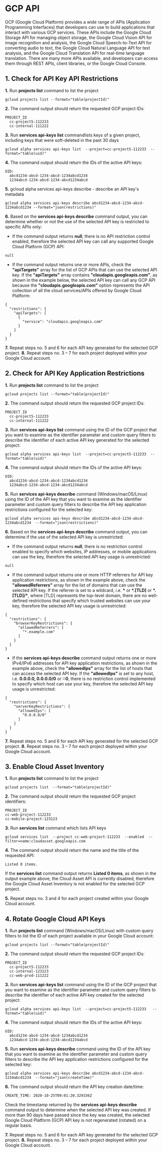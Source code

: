 # **GCP API**

GCP (Google Cloud Platform) provides a wide range of APIs (Application Programming Interfaces) that developers can use to build applications that interact with various GCP services. These APIs include the Google Cloud Storage API for managing object storage, the Google Cloud Vision API for image recognition and analysis, the Google Cloud Speech-to-Text API for converting audio to text, the Google Cloud Natural Language API for text analysis, and the Google Cloud Translation API for real-time language translation. There are many more APIs available, and developers can access them through REST APIs, client libraries, or the Google Cloud Console.

## **1. Check for API Key API Restrictions**

**1.** Run **projects list** command to list the project

```
gcloud projects list --format="table(projectId)"
```

**2.** The command output should return the requested GCP project IDs:

```
PROJECT_ID
  cc-project5-112233
  cc-internal-111222
```

**3.** Run **services api-keys list** commandlists keys of a given project, including keys that were soft-deleted in the past 30 days

```
gcloud alpha services api-keys list  --project=cc-project5-112233  --format="table(uid)"
```

**4.** The command output should return the IDs of the active API keys:

```
UID:
  abcd1234-abcd-1234-abcd-1234abcd1234
  1234abcd-1234-abcd-1234-abcd1234abcd
```

**5.** gcloud alpha services api-keys describe - describe an API key's metadata

```
gcloud alpha services api-keys describe abcd1234-abcd-1234-abcd-1234abcd1234 --format="json(restrictions)"
```

**6.** Based on the **services api-keys describe** command output, you can determine whether or not the use of the selected API key is restricted to specific APIs only:

* If the command output returns **null**, there is no API restriction control enabled, therefore the selected API key can call any supported Google Cloud Platform (GCP) API:

```
null
```

* If the command output returns one or more APIs, check the **"apiTargets"** array for the list of GCP APIs that can use the selected API key. If the **"apiTargets"** array contains **"cloudapis.googleapis.com"**, as shown in the example below, the selected API key can call any GCP API because the **"cloudapis.googleapis.com"** option represents the API collection of all the cloud services/APIs offered by Google Cloud Platform:

```
{
  "restrictions": {
    "apiTargets": [
      {
        "service": "cloudapis.googleapis.com"
      }
    ]
  }
}
```

**7.** Repeat steps no. 5 and 6 for each API key generated for the selected GCP project.
**8.** Repeat steps no. 3 – 7 for each project deployed within your Google Cloud account.

## **2. Check for API Key Application Restrictions**

**1.** Run **projects list** command to list the project

```
gcloud projects list --format="table(projectId)"
```

**2.** The command output should return the requested GCP project IDs:

```
PROJECT_ID
  cc-project5-112233
  cc-internal-111222
```

**3.** Run **services api-keys list** command  using the ID of the GCP project that you want to examine as the identifier parameter and custom query filters to describe the identifier of each active API key generated for the selected project:

```
gcloud alpha services api-keys list  --project=cc-project5-112233  --format="table(uid)"
```

**4.** The command output should return the IDs of the active API keys:

```
UID:
  abcd1234-abcd-1234-abcd-1234abcd1234
  1234abcd-1234-abcd-1234-abcd1234abcd
```

**5.** Run **services api-keys describe** command (Windows/macOS/Linux) using the ID of the API key that you want to examine as the identifier parameter and custom query filters to describe the API key application restrictions configured for the selected key:

```
gcloud alpha services api-keys describe abcd1234-abcd-1234-abcd-1234abcd1234  --format="json(restrictions)"
```

**6.** Based on the **services api-keys describe** command output, you can determine if the use of the selected API key is unrestricted:

* If the command output returns **null**, there is no restriction control enabled to specify which websites, IP addresses, or mobile applications can use the key, therefore the selected API key usage is unrestricted:

```
null
```

* If the command output returns one or more HTTP referrers for API key application restrictions, as shown in the example above, check the **"allowedReferrers"** array for the list of domains that can use the selected API key. If the referrer is set to a wildcard, i.e. **\*** or **\*.\[TLD]** or **\*.\[TLD]/\***, where \[TLD] represents the top-level domain, there are no well-defined restrictions that specify which trusted websites can use your key, therefore the selected API key usage is unrestricted:

```
{
  "restrictions": {
    "browserKeyRestrictions": {
      "allowedReferrers": [
        "*.example.com"
      ]
    }
  }
}
```

* If the **services api-keys describe** command output returns one or more IPv4/IPv6 addresses for API key application restrictions, as shown in the example above, check the **"allowedIps"** array for the list of hosts that can access the selected API key. If the **"allowedIps"** is set to any host, i.e. **0.0.0.0, 0.0.0.0/0** or **::0**, there is no restriction control implemented to specify which host can use your key, therefore the selected API key usage is unrestricted:

```
{
  "restrictions": {
    "serverKeyRestrictions": {
      "allowedIps": [
        "0.0.0.0/0"
      ]
    }
  }
}
```

**7.** Repeat steps no. 5 and 6 for each API key generated for the selected GCP project.
**8.** Repeat steps no. 3 – 7 for each project deployed within your Google Cloud account.

## **3.  Enable Cloud Asset Inventory**

**1.** Run **projects list** command to list the project

```
gcloud projects list  --format="table(projectId)"
```

**2.** The command output should return the requested GCP project identifiers:

```
PROJECT_ID
cc-web-project-112233
cc-mobile-project-123123
```

**3.** Run **services list** command which lists API keys

```
gcloud services list  --project cc-web-project-112233  --enabled  --filter=name:cloudasset.googleapis.com
```

**4.** The command output should return the name and the title of the requested API:

```
Listed 0 items.
```

If the **services list** command output returns **Listed 0 items**, as shown in the output example above, the Cloud Asset API is currently disabled, therefore the Google Cloud Asset Inventory is not enabled for the selected GCP project.

**5.** Repeat steps no. 3 and 4 for each project created within your Google Cloud account.

## **4.  Rotate Google Cloud API Keys**

**1.** Run **projects list** command (Windows/macOS/Linux) with custom query filters to list the ID of each project available in your Google Cloud account:

```
gcloud projects list --format="table(projectId)"
```

**2.** The command output should return the requested GCP project IDs:

```
PROJECT_ID
  cc-project5-112233
  cc-internal-123123
  cc-web-prod-111222
```

**3.** Run **services api-keys list** command  using the ID of the GCP project that you want to examine as the identifier parameter and custom query filters to describe the identifier of each active API key created for the selected project:

```
gcloud alpha services api-keys list  --project=cc-project5-112233   --format="table(uid)"
```

**4.** The command output should return the IDs of the active API keys:

```
UID:
  abcd1234-abcd-1234-abcd-1234abcd1234
  1234abcd-1234-abcd-1234-abcd1234abcd
```

**5.** Run **services api-keys describe** command  using the ID of the API key that you want to examine as the identifier parameter and custom query filters to describe the API key application restrictions configured for the selected key:

```
gcloud alpha services api-keys describe abcd1234-abcd-1234-abcd-1234abcd1234  --format="json(createTime)"
```

**6.** The command output should return the API key creation date/time:

```
CREATE_TIME: 2020-10-25T09:01:20.329336Z
```

Check the timestamp returned by the **services api-keys describe** command output to determine when the selected API key was created. If more than 90 days have passed since the key was created, the selected Google Cloud Platform (GCP) API key is not regenerated (rotated) on a regular basis.

**7.** Repeat steps no. 5 and 6 for each API key generated for the selected GCP project.
**8.** Repeat steps no. 3 – 7 for each project deployed within your Google Cloud account.

